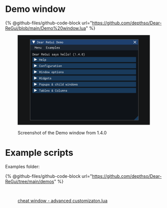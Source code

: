 # Demo window

{% @github-files/github-code-block url="<https://github.com/depthso/Dear-ReGui/blob/main/Demo%20window.lua>" %}

<figure><img src="https://github.com/lghft/i/blob/main/Libraries/ReguiDoc/Pics/reguiDemoWin.png" alt=""><figcaption><p>Screenshot of the Demo window from 1.4.0</p></figcaption></figure>

# Example scripts

Examples folder:

{% @github-files/github-code-block url="<https://github.com/depthso/Dear-ReGui/tree/main/demos>" %}

<figure><img src="https://1061433021-files.gitbook.io/~/files/v0/b/gitbook-x-prod.appspot.com/o/spaces%2FbNfMkmxWyR6N5SCXKR8U%2Fuploads%2Fw05jx2kOq3tJShpzYiO3%2Fimage.png?alt=media&#x26;token=a31267a5-6020-4fb9-8412-1acd61653115" alt=""><figcaption><p><a href="https://github.com/depthso/Dear-ReGui/blob/main/demos/cheat%20window%20-%20advanced%20customizaton.lua">cheat window - advanced customizaton.lua</a></p></figcaption></figure>
